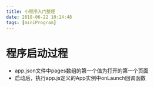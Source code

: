 ```yaml
---
title: 小程序入门整理
date: 2018-06-22 10:14:48
tags: [miniProgram]
---
```

# 程序启动过程
- app.json文件中pages数组的第一个值为打开的第一个页面
- 启动后，执行app.js定义的App实例中onLaunch回调函数 